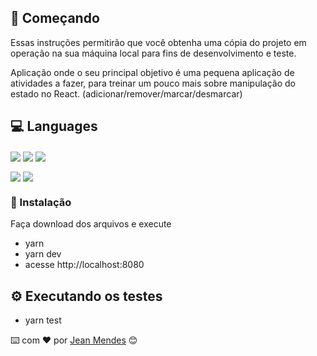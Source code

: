 ## 🚀 Começando

Essas instruções permitirão que você obtenha uma cópia do projeto em operação na sua máquina local para fins de desenvolvimento e teste.

Aplicação onde o seu principal objetivo é uma pequena aplicação de atividades a fazer, para treinar um pouco mais sobre manipulação do estado no React. (adicionar/remover/marcar/desmarcar)

## 💻 Languages

<img align="center" src="https://img.shields.io/badge/JavaScript-323330?style=for-the-badge&logo=javascript&logoColor=F7DF1E" />     <img align="center" src="https://img.shields.io/badge/HTML5-E34F26?style=for-the-badge&logo=html5&logoColor=white" />     <img align="center" src="https://img.shields.io/badge/CSS3-1572B6?style=for-the-badge&logo=css3&logoColor=white" />

<img align="center" src="https://img.shields.io/badge/React-20232A?style=for-the-badge&logo=react&logoColor=61DAFB" />     <img align="center" src="https://img.shields.io/badge/Node.js-339933?style=for-the-badge&logo=nodedotjs&logoColor=white" />

### 🔧 Instalação

Faça download dos arquivos e execute 

- yarn
- yarn dev
- acesse http://localhost:8080

## **⚙️ Executando os testes**

- yarn test

⌨️ com ❤️ por [Jean Mendes](https://github.com/jeanvga) 😊
